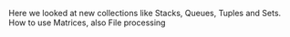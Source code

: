 Here we looked at new collections like Stacks, Queues, Tuples and Sets. How to use Matrices, also File processing
